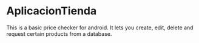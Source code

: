 # AplicacionTienda
This is a basic price checker for android.
It lets you create, edit, delete and request certain products from a database.
